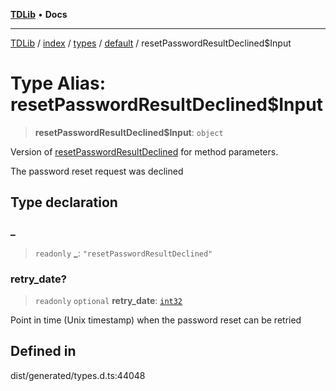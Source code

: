 [**TDLib**](../../../../../../README.md) • **Docs**

***

[TDLib](../../../../../../modules.md) / [index](../../../../../README.md) / [types](../../../README.md) / [default](../README.md) / resetPasswordResultDeclined$Input

# Type Alias: resetPasswordResultDeclined$Input

> **resetPasswordResultDeclined$Input**: `object`

Version of [resetPasswordResultDeclined](resetPasswordResultDeclined.md) for method parameters.

The password reset request was declined

## Type declaration

### \_

> `readonly` **\_**: `"resetPasswordResultDeclined"`

### retry\_date?

> `readonly` `optional` **retry\_date**: [`int32`](int32-1.md)

Point in time (Unix timestamp) when the password reset can be retried

## Defined in

dist/generated/types.d.ts:44048
